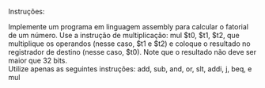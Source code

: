 Instruções:

Implemente um programa em linguagem assembly para calcular o fatorial de um número. Use a instrução de multiplicação: mul $t0, $t1, $t2, que multiplique os operandos (nesse caso, $t1 e $t2) e coloque o resultado no registrador de destino (nesse caso, $t0). Note que o resultado não deve ser maior que 32 bits.  
Utilize apenas as seguintes instruções: add, sub, and, or, slt, addi, j, beq, e mul
